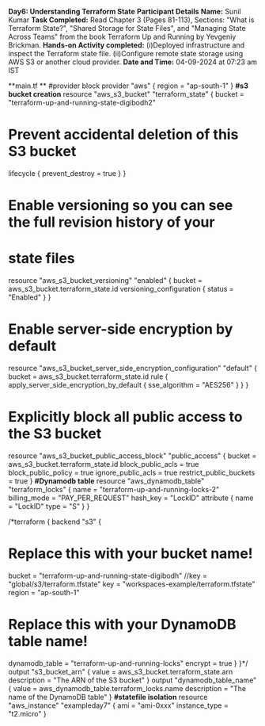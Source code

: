 **Day6:
Understanding Terraform State**
**Participant Details**
**Name:** 
Sunil Kumar
**Task Completed:** 
Read Chapter 3 (Pages 81-113), Sections: "What is Terraform State?", "Shared Storage for State Files", and "Managing State Across Teams" from the book Terraform Up and Running by Yevgeniy Brickman.
**Hands-on Activity completed:**
(i)Deployed infrastructure and inspect the Terraform state file.
(ii)Configure remote state storage using AWS S3 or another cloud provider.
**Date and Time:** 04-09-2024 at 07:23 am IST

**main.tf **
#provider block
provider "aws" {
region = "ap-south-1"
}
**#s3 bucket creation**
resource "aws_s3_bucket" "terraform_state" {
bucket = "terraform-up-and-running-state-digibodh2"
# Prevent accidental deletion of this S3 bucket
lifecycle {
prevent_destroy = true
}
}

# Enable versioning so you can see the full revision history of your
# state files
resource "aws_s3_bucket_versioning" "enabled" {
bucket = aws_s3_bucket.terraform_state.id
versioning_configuration {
status = "Enabled"
}
}

# Enable server-side encryption by default
resource "aws_s3_bucket_server_side_encryption_configuration" "default" {
bucket = aws_s3_bucket.terraform_state.id
rule {
apply_server_side_encryption_by_default {
sse_algorithm = "AES256"
}
}
}

# Explicitly block all public access to the S3 bucket
resource "aws_s3_bucket_public_access_block" "public_access" {
bucket = aws_s3_bucket.terraform_state.id
block_public_acls = true
block_public_policy = true
ignore_public_acls = true
restrict_public_buckets = true
}
**#Dynamodb table**
resource "aws_dynamodb_table" "terraform_locks" {
name = "terraform-up-and-running-locks-2"
billing_mode = "PAY_PER_REQUEST"
hash_key = "LockID"
attribute {
name = "LockID"
type = "S"
}
}

/*terraform {
backend "s3" {
# Replace this with your bucket name!
bucket = "terraform-up-and-running-state-digibodh"
//key = "global/s3/terraform.tfstate"
key = "workspaces-example/terraform.tfstate"
region = "ap-south-1"
# Replace this with your DynamoDB table name!
dynamodb_table = "terraform-up-and-running-locks"
encrypt = true
}
}*/
output "s3_bucket_arn" {
value = aws_s3_bucket.terraform_state.arn
description = "The ARN of the S3 bucket"
}
output "dynamodb_table_name" {
value = aws_dynamodb_table.terraform_locks.name
description = "The name of the DynamoDB table"
}
**#statefile isolation**
resource "aws_instance" "exampleday7" {
ami = "ami-0xxx"
instance_type = "t2.micro"
}
